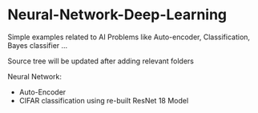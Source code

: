 # Neural-Network-Deep-Learning
Simple examples related to AI Problems like Auto-encoder, Classification, Bayes classifier ...

Source tree will be updated after adding relevant folders


Neural Network:
   -  Auto-Encoder
   -  CIFAR classification using re-built ResNet 18 Model
